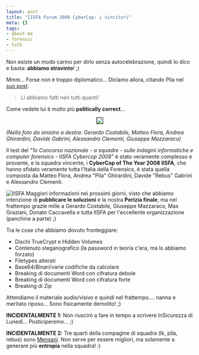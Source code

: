 ```yaml
--- 
layout: post
title: "IISFA Forum 2008 CyberCop: i vincitori"
meta: {}
tags: 
- about-me
- forensic
- talk
---
```

Non esiste un modo carino per dirlo senza autocelebrazione, quindi lo dico e basta: **abbiamo stravinto**! ;)  
  
Mmm... Forse non è troppo diplomatico... Diciamo allora, citando Pila nel [suo post](http://forensicsbypila.blogspot.com/2008/04/iisfa-forum-2008.html):
  
>  Li abbiamo fatti neri tutti quanti!  
  
Come vedete lui è molto più **politically correct**...
  
<center>
<img src="http://fast.mgpf.it/winner_iisfa_cybercop_2008.jpg" border=1>
</center>
  
*(Nella foto da sinistra a destra: Gerardo Costabile, Matteo Flora, Andrea Ghirardini, Davide Gabrini, Alessandro Clementi, Giuseppe Mazzaraco)*  
  
Il test del *"1o Concorso nazionale - a squadre - sulle indagini informatiche e computer forensics - IISFA Cybercop 2008"* è stato veramente complesso e provante, e la squadra vincente, i **CyberCop of The Year 2008 IISFA**, che hanno sfidato veramente tutta l'Italia della Forensics, è stata quella composta da Matteo Flora, Andrea "Pila" Ghirardini, Davide "Rebus" Gabrini e Alessandro Clementi.  
  
![IISFA](http://mn-isfa.org/images/new_iisfa_logo_shadow50.gif)
Maggiori informazioni nei prossimi giorni, visto che abbiamo intenzione di **pubblicare le soluzioni** e la nostra **Perizia finale**, ma nel frattempo grazie mille a Gerardo Costabile, Giuseppe Mazzaraco, Max Graziani, Donato Caccavella e tutta IISFA per l'eccellente organizzazione (panchine a parte) ;)  
  
Tra le cose che abbiamo dovuto fronteggiare:  
  
* Dischi TrueCrypt e Hidden Volumes  
* Contenuto steganografico (la password in teoria c'era, ma lo abbiamo forzato)  
* Filetypes alterati  
* Base64/Binari/varie codifiche da calcolare  
* Breaking di documenti Word con cifratura debole  
* Breaking di documenti Word con cifratura forte  
* Breaking di Zip  
  
Attendiamo il materiale audio/visivo e quindi nel frattempo.... nanna e meritato riposo... Sono fisicamente demolito! ;)  
  
**INCIDENTALMENTE 1:** Non riuscirò a fare in tempo a scrivere InSicurezza di Lunedì... Posticiperemo... ;)  
  
**INCIDENTALMENTE 2:** Tre quarti della compagine di squadra (lk, pila, rebus) sono [Mensani](http://www.mensa.it). Non serve per essere migliori, ma solamente a generare più **entropia** nella squadra! :)
  
 
